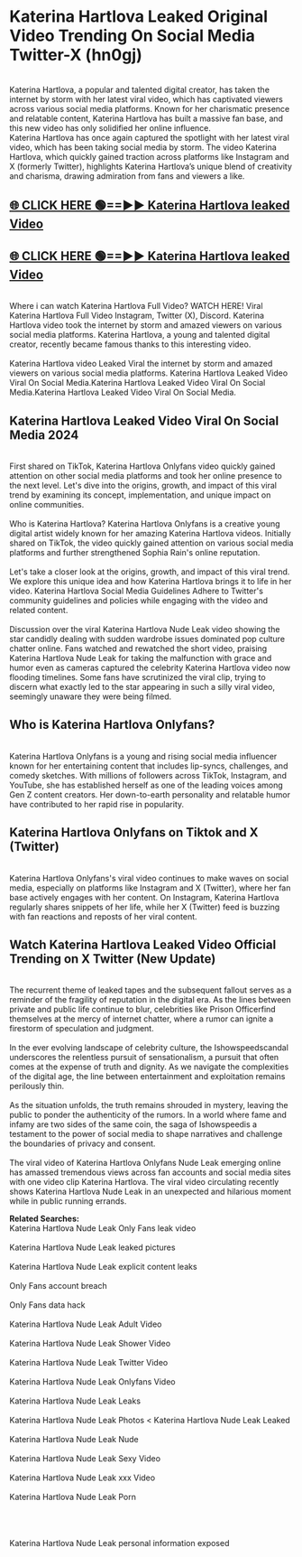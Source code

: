 # Katerina Hartlova Leaked Original Video Trending On Social Media Twitter-X (hn0gj)

<br>
Katerina Hartlova, a popular and talented digital creator, has taken the internet by storm with her latest viral video, which has captivated viewers across various social media platforms. Known for her charismatic presence and relatable content, Katerina Hartlova has built a massive fan base, and this new video has only solidified her online influence.
<br>
Katerina Hartlova has once again captured the spotlight with her latest viral video, which has been taking social media by storm. The video Katerina Hartlova, which quickly gained traction across platforms like Instagram and X (formerly Twitter), highlights Katerina Hartlova’s unique blend of creativity and charisma, drawing admiration from fans and viewers a like.
<br>

## [🌐 CLICK HERE 🟢==►►  Katerina Hartlova leaked Video ](https://onlyclips.site?title=Katerina_Hartlova&ref=git)

## [🌐 CLICK HERE 🟢==►►  Katerina Hartlova leaked Video ](https://onlyclips.site?title=Katerina_Hartlova&ref=git)



<br>
Where i can watch Katerina Hartlova Full Video? WATCH HERE! Viral Katerina Hartlova Full Video Instagram, Twitter (X), Discord. Katerina Hartlova video took the internet by storm and amazed viewers on various social media platforms. Katerina Hartlova, a young and talented digital creator, recently became famous thanks to this interesting video.
<br><br>
Katerina Hartlova video Leaked Viral the internet by storm and amazed viewers on various social media platforms. Katerina Hartlova Leaked Video Viral On Social Media.Katerina Hartlova Leaked Video Viral On Social Media.Katerina Hartlova Leaked Video Viral On Social Media.
<br>

<h2>Katerina Hartlova Leaked Video Viral On Social Media 2024</h2>
<br>
First shared on TikTok, Katerina Hartlova Onlyfans video quickly gained attention on other social media platforms and took her online presence to the next level. Let's dive into the origins, growth, and impact of this viral trend by examining its concept, implementation, and unique impact on online communities.
<br><br>
Who is Katerina Hartlova? Katerina Hartlova Onlyfans is a creative young digital artist widely known for her amazing Katerina Hartlova videos. Initially shared on TikTok, the video quickly gained attention on various social media platforms and further strengthened Sophia Rain's online reputation.
<br><br>
Let's take a closer look at the origins, growth, and impact of this viral trend. We explore this unique idea and how Katerina Hartlova brings it to life in her video. Katerina Hartlova Social Media Guidelines Adhere to Twitter's community guidelines and policies while engaging with the video and related content.
<br><br>
Discussion over the viral Katerina Hartlova Nude Leak video showing the star candidly dealing with sudden wardrobe issues dominated pop culture chatter online. Fans watched and rewatched the short video, praising Katerina Hartlova Nude Leak for taking the malfunction with grace and humor even as cameras captured the celebrity Katerina Hartlova video now flooding timelines. Some fans have scrutinized the viral clip, trying to discern what exactly led to the star appearing in such a silly viral video, seemingly unaware they were being filmed.
<br>

<h2>Who is Katerina Hartlova Onlyfans?</h2>
<br>
Katerina Hartlova Onlyfans is a young and rising social media influencer known for her entertaining content that includes lip-syncs, challenges, and comedy sketches. With millions of followers across TikTok, Instagram, and YouTube, she has established herself as one of the leading voices among Gen Z content creators. Her down-to-earth personality and relatable humor have contributed to her rapid rise in popularity.
<br>
<h2>Katerina Hartlova Onlyfans on Tiktok and X (Twitter)</h2>
<br>
Katerina Hartlova Onlyfans's viral video continues to make waves on social media, especially on platforms like Instagram and X (Twitter), where her fan base actively engages with her content. On Instagram, Katerina Hartlova regularly shares snippets of her life, while her X (Twitter) feed is buzzing with fan reactions and reposts of her viral content.
<br>
<h2>Watch Katerina Hartlova Leaked Video Official Trending on X Twitter (New Update)</h2>
<br>
The recurrent theme of leaked tapes and the subsequent fallout serves as a reminder of the fragility of reputation in the digital era. As the lines between private and public life continue to blur, celebrities like Prison Officerfind themselves at the mercy of internet chatter, where a rumor can ignite a firestorm of speculation and judgment.
<br><br>
In the ever evolving landscape of celebrity culture, the Ishowspeedscandal underscores the relentless pursuit of sensationalism, a pursuit that often comes at the expense of truth and dignity. As we navigate the complexities of the digital age, the line between entertainment and exploitation remains perilously thin.
<br><br>
As the situation unfolds, the truth remains shrouded in mystery, leaving the public to ponder the authenticity of the rumors. In a world where fame and infamy are two sides of the same coin, the saga of Ishowspeedis a testament to the power of social media to shape narratives and challenge the boundaries of privacy and consent.
<br><br>
The viral video of Katerina Hartlova Onlyfans Nude Leak emerging online has amassed tremendous views across fan accounts and social media sites with one video clip Katerina Hartlova. The viral video circulating recently shows Katerina Hartlova Nude Leak in an unexpected and hilarious moment while in public running errands.
<br>

<strong>Related Searches:</strong>
<br>
Katerina Hartlova Nude Leak Only Fans leak video
<br><br>
Katerina Hartlova Nude Leak leaked pictures
<br><br>
Katerina Hartlova Nude Leak explicit content leaks
<br><br>
Only Fans account breach
<br><br>
Only Fans data hack
<br><br>
Katerina Hartlova Nude Leak Adult Video
<br><br>
Katerina Hartlova Nude Leak Shower Video
<br><br>
Katerina Hartlova Nude Leak Twitter Video
<br><br>
Katerina Hartlova Nude Leak Onlyfans Video
<br><br>
Katerina Hartlova Nude Leak Leaks
<br><br>
Katerina Hartlova Nude Leak Photos
<
Katerina Hartlova Nude Leak Leaked
<br><br>
Katerina Hartlova Nude Leak Nude
<br><br>
Katerina Hartlova Nude Leak Sexy Video
<br><br>
Katerina Hartlova Nude Leak xxx Video
<br><br>
Katerina Hartlova Nude Leak Porn
<br><br>

<br><br>
Katerina Hartlova Nude Leak personal information exposed